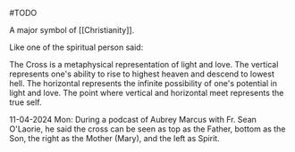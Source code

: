 #TODO 

A major symbol of [[Christianity]].

Like one of the spiritual person said:

The Cross is a metaphysical representation of light and love. The vertical represents one's ability to rise to highest heaven and descend to lowest hell. The horizontal represents the infinite possibility of one's potential in light and love. The point where vertical and horizontal meet represents the true self.

11-04-2024 Mon: During a podcast of Aubrey Marcus with Fr. Sean O'Laorie, he said the cross can be seen as top as the Father, bottom as the Son, the right as the Mother (Mary), and the left as Spirit.